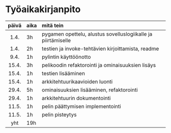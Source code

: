 # Työaikakirjanpito

| päivä | aika | mitä tein                                                     |
|:-----:|:-----|:--------------------------------------------------------------|
| 1.4.  | 3h   | pygamen opettelu, alustus sovelluslogiikalle ja piirtämiselle |
| 1.4.  | 2h   | testien ja invoke-tehtävien kirjoittamista, readme            |
| 9.4.  | 1h   | pylintin käyttöönotto                                         |
| 15.4. | 3h   | pelikoodin refaktorointi ja ominaisuuksien lisäys             |
| 15.4. | 1h   | testien lisääminen                                            |
| 15.4. | 1h   | arkkitehtuurikaavioiden luonti                                |
| 29.4. | 5h   | ominaisuuksien lisääminen, refaktorointi                      |
| 29.4. | 1h   | arkkitehtuurin dokumentointi                                  |
| 11.5. | 1h   | pelin päättymisen implementointi                              |
| 11.5. | 1h   | pelin pisteytys                                               |
|  yht  | 19h  |